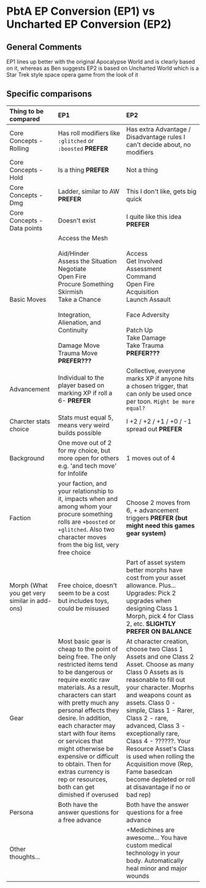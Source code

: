 
# PbtA EP Conversion (EP1) vs Uncharted EP Conversion (EP2)

## General Comments

EP1 lines up better with the original Apocalypse World and is clearly based on it, whereas as Ben suggests EP2 is based on Uncharted World which is a Star Trek style space opera game from the look of it

## Specific comparisons

| Thing to be compared | EP1 | EP2 |
| :-- | :-- | :--|
| Core Concepts - Rolling| Has roll modifiers like `:glitched` or `:boosted` **PREFER** | Has extra Advantage / Disadvantage rules I can't decide about, no modifiers |
| Core Concepts - Hold | Is a thing  **PREFER** | Not a thing |
| Core Concepts - Dmg | Ladder, similar to AW **PREFER** | This I don't like, gets big quick |
| Core Concepts - Data points | Doesn't exist | I quite like this idea **PREFER** |
| Basic Moves | Access the Mesh<br><br>Aid/Hinder<br>Assess the Situation<br>Negotiate<br>Open Fire<br>Procure Something<br>Skirmish<br>Take a Chance<br><br>Integration, Alienation, and Continuity<br><br>Damage Move<br>Trauma Move <br>**PREFER???** | <br>Access<br>Get Involved<br>Assessment<br>Command<br>Open Fire<br>Acquisition<br>Launch Assault<br><br>Face Adversity<br><br>Patch Up<br>Take Damage<br>Take Trauma <br>**PREFER???** |
| Advancement | Individual to the player based on marking XP if roll a 6- **PREFER** | Collective, everyone marks XP if anyone hits a chosen trigger, that can only be used once per toon. `Might be more equal?` |
Charcter stats choice | Stats must equal 5, means very weird builds possible | I +2 / +2 / +1 / +0 / -1 spread out **PREFER**|
| Background | One move out of 2 for my choice, but more open for others e.g. 'and tech move' for Infolife | 1 moves out of 4 |
| Faction | your faction, and your relationship to it, impacts when and among whom your procure something rolls are `+boosted` or `+glitched`. Also two character moves from the big list, very free choice| Choose 2 moves from 6, + advancement triggers **PREFER (but might need this games gear system)** |
| Morph (What you get very similar in add-ons) | Free choice, doesn't seem to be a cost but includes toys, could be misused | Part of asset system better morphs have cost from your asset allowance. Plus... Upgrades: Pick 2 upgrades when designing Class 1 Morph, pick 4 for Class 2, etc. **SLIGHTLY PREFER ON BALANCE**|
| Gear | Most basic gear is cheap to the point of being free. The only restricted items tend to be dangerous or require exotic raw materials. As a result, characters can start with pretty much any personal effects they desire. In addition, each character may start with four items or services that might otherwise be expensive or difficult to obtain. Then for extras currency is rep or resources, both can get dimished if overused  | At character creation, choose two Class 1 Assets and one Class 2 Asset. Choose as many Class 0 Assets as is reasonable to fill out your character. Moprhs and weapons count as assets. Class 0 - simple, Class 1 - Rarer, Class 2 - rare, advanced, Class 3 - exceptionally rare, Class 4 - ??????. Your Resource Asset's Class is used when rolling the Acquisition move (Rep, Fame basedcan become depleted or roll at disavantage if no or bad rep) |
| Persona | Both have the answer questions for a free advance | Both have the answer questions for a free advance |
| Other thoughts... |  | +Medichines are awesome... You have custom medical technology in your body. Automatically heal minor and major wounds |